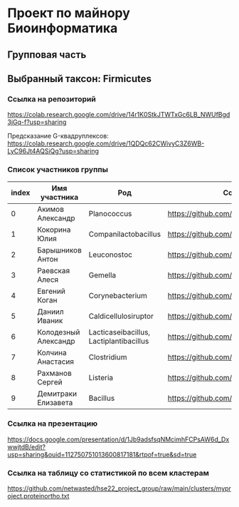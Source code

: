 # Проект по майнору Биоинформатика
## Групповая часть
## Выбранный таксон: Firmicutes

### Ссылка на репозиторий

https://colab.research.google.com/drive/14r1K0StkJTWTxGc6LB_NWUfBgd3jGq-f?usp=sharing

Предсказание G-квадруплексов: https://colab.research.google.com/drive/1QDQc62CWivyC3Z6WB-LyC96Jt4AQSiQg?usp=sharing

### Список участников группы

|index|Имя участника|Род|Ссылка на репозиторий|
|---|---|---|---|
|0|Акимов Александр|Planococcus|https://github.com/brokensm1le/hse22_project_Firmicutes|
|1|Кокорина Юлия|Companilactobacillus|https://github.com/jakokorina/hse22_project_Firmicutes|
|2|Барышников Антон|Leuconostoc|https://github.com/abarankab/hse22_bioinf_project|
|3|Раевская Алеся|Gemella|https://github.com/Esya-rae/hse22_project|
|4|Евгений Коган|Corynebacterium|https://github.com/mondique/hse22_project|
|5|Даниил Иваник|Caldicellulosiruptor|https://github.com/divanik/hse22_project|
|6|Колодезный Александр|Lacticaseibacillus, Lactiplantibacillus|https://github.com/AlexKolodezny/hse22_project|
|7|Колчина Анастасия|Clostridium|https://github.com/netwasted/hse22_project_Firmicutes|
|8|Рахманов Сергей|Listeria|https://github.com/shoraii/hse22_project|
|9|Демитраки Елизавета|Bacillus|https://github.com/x3042/hse22_project_bioinf|

### Ссылка на презентацию

https://docs.google.com/presentation/d/1Jb9adsfsqNMcimhFCPsAW6d_DxwwjtdB/edit?usp=sharing&ouid=112750751013600817181&rtpof=true&sd=true

### Ссылка на таблицу со статистикой по всем кластерам

https://github.com/netwasted/hse22_project_group/raw/main/clusters/myproject.proteinortho.txt
